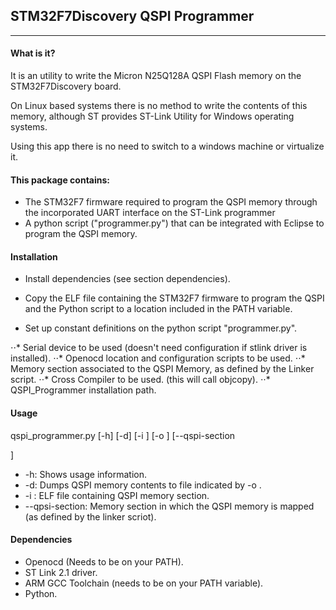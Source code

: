 ## STM32F7Discovery QSPI Programmer

---

#### What is it?

It is an utility to write the Micron N25Q128A QSPI Flash memory on the STM32F7Discovery board.

On Linux based systems there is no method to write the contents of this memory, although ST provides ST-Link Utility for Windows operating systems. 

Using this app there is no need to switch to a windows machine or virtualize it.


#### This package contains:

  * The STM32F7 firmware required to program the QSPI memory through the incorporated UART interface on the ST-Link programmer
  * A python script ("programmer.py") that can be integrated with Eclipse to program the QSPI memory.

#### Installation

  * Install dependencies (see section dependencies).
  * Copy the ELF file containing the STM32F7 firmware to program the QSPI and the Python script to a location included in the PATH variable.

  * Set up constant definitions on the python script "programmer.py".
  
  ⋅⋅* Serial device to be used (doesn't need configuration if stlink driver is installed).
  ⋅⋅* Openocd location and configuration scripts to be used.
  ⋅⋅* Memory section associated to the QSPI Memory, as defined by the Linker script.
  ⋅⋅* Cross Compiler to be used. (this will call objcopy).
  ⋅⋅* QSPI_Programmer installation path.

#### Usage

qspi_programmer.py [-h] [-d] [-i <inputfile>] [-o <outputfile>] [--qspi-section <section>]

  * -h: Shows usage information.
  * -d: Dumps QSPI memory contents to file indicated by -o <outputfile>.
  * -i <inputfile>: ELF file containing QSPI memory section.
  * --qpsi-section: Memory section in which the QSPI memory is mapped (as defined by the linker scriot).

#### Dependencies
  * Openocd (Needs to be on your PATH).
  * ST Link 2.1 driver.
  * ARM GCC Toolchain (needs to be on your PATH variable).
  * Python.

